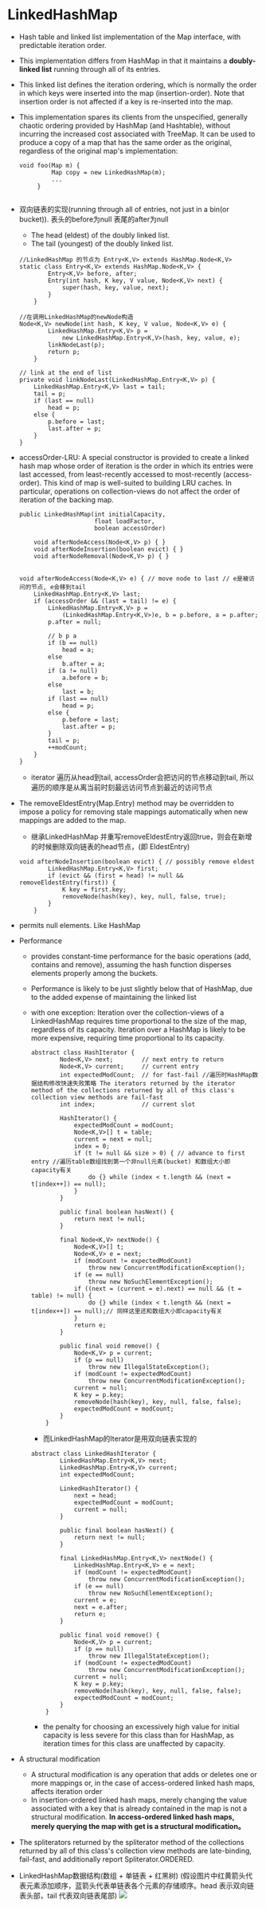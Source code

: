 # LinkedHashMap

- Hash table and linked list implementation of the Map interface, with predictable iteration order.

- This implementation differs from HashMap in that it maintains a **doubly-linked list** running through all of its entries.

- This linked list defines the iteration ordering, which is normally the order in which keys were inserted into the map (insertion-order). Note that insertion order is not affected if a key is re-inserted into the map. 

- This implementation spares its clients from the unspecified, generally chaotic ordering provided by HashMap (and Hashtable), without incurring the increased cost associated with TreeMap. It can be used to produce a copy of a map that has the same order as the original, regardless of the original map's implementation:
    ```
    void foo(Map m) {
             Map copy = new LinkedHashMap(m);
             ...
         }
     
    ```


- 双向链表的实现(running through all of entries, not just in a bin(or bucket)). 表头的before为null 表尾的after为null
    - The head (eldest) of the doubly linked list.
    - The tail (youngest) of the doubly linked list.
    ```
    //LinkedHashMap 的节点为 Entry<K,V> extends HashMap.Node<K,V>
    static class Entry<K,V> extends HashMap.Node<K,V> {
            Entry<K,V> before, after;
            Entry(int hash, K key, V value, Node<K,V> next) {
                super(hash, key, value, next);
            }
        }
    ```
    ``` 
    //在调用LinkedHashMap的newNode构造
    Node<K,V> newNode(int hash, K key, V value, Node<K,V> e) {
            LinkedHashMap.Entry<K,V> p =
                new LinkedHashMap.Entry<K,V>(hash, key, value, e);
            linkNodeLast(p);
            return p;
        }
    ```
    ```
    // link at the end of list
    private void linkNodeLast(LinkedHashMap.Entry<K,V> p) {
        LinkedHashMap.Entry<K,V> last = tail;
        tail = p;
        if (last == null)
            head = p;
        else {
            p.before = last;
            last.after = p;
        }
    }

    ```
    
- accessOrder-LRU: A special constructor is provided to create a linked hash map whose order of iteration is the order in which its entries were last accessed, from least-recently accessed to most-recently (access-order). This kind of map is well-suited to building LRU caches. In particular, operations on collection-views do not affect the order of iteration of the backing map.
    ```
    public LinkedHashMap(int initialCapacity,
                         float loadFactor,
                         boolean accessOrder)
    
    ```
    ```
        void afterNodeAccess(Node<K,V> p) { }
        void afterNodeInsertion(boolean evict) { }
        void afterNodeRemoval(Node<K,V> p) { }
    ```
    ```
    
    void afterNodeAccess(Node<K,V> e) { // move node to last // e是被访问的节点, e会移到tail 
        LinkedHashMap.Entry<K,V> last;
        if (accessOrder && (last = tail) != e) {
            LinkedHashMap.Entry<K,V> p =
                (LinkedHashMap.Entry<K,V>)e, b = p.before, a = p.after;
            p.after = null;
            
            // b p a 
            if (b == null)
                head = a;
            else
                b.after = a;
            if (a != null)
                a.before = b;
            else
                last = b;
            if (last == null)
                head = p;
            else {
                p.before = last;
                last.after = p;
            }
            tail = p;
            ++modCount;
        }
    }

    ```
    - iterator 遍历从head到tail, accessOrder会把访问的节点移动到tail, 所以遍历的顺序是从离当前时刻最远访问节点到最近的访问节点

- The removeEldestEntry(Map.Entry) method may be overridden to impose a policy for removing stale mappings automatically when new mappings are added to the map.
    - 继承LinkedHashMap 并重写removeEldestEntry返回true，则会在新增的时候删除双向链表的head节点，(即 EldestEntry)
    ```
    void afterNodeInsertion(boolean evict) { // possibly remove eldest
            LinkedHashMap.Entry<K,V> first;
            if (evict && (first = head) != null && removeEldestEntry(first)) {
                K key = first.key;
                removeNode(hash(key), key, null, false, true);
            }
        }
    ```

- permits null elements. Like HashMap

- Performance
    - provides constant-time performance for the basic operations (add, contains and remove), assuming the hash function disperses elements properly among the buckets.

    - Performance is likely to be just slightly below that of HashMap, due to the added expense of maintaining the linked list
    
    - with one exception: Iteration over the collection-views of a LinkedHashMap requires time proportional to the size of the map, regardless of its capacity. Iteration over a HashMap is likely to be more expensive, requiring time proportional to its capacity.
        ```
        abstract class HashIterator {
                Node<K,V> next;        // next entry to return
                Node<K,V> current;     // current entry
                int expectedModCount;  // for fast-fail //遍历时HashMap数据结构修改快速失败策略 The iterators returned by the iterator method of the collections returned by all of this class's collection view methods are fail-fast
                int index;             // current slot
        
                HashIterator() {
                    expectedModCount = modCount;
                    Node<K,V>[] t = table;
                    current = next = null;
                    index = 0;
                    if (t != null && size > 0) { // advance to first entry //遍历table数组找到第一个非null元素(bucket) 和数组大小即capacity有关
                        do {} while (index < t.length && (next = t[index++]) == null);
                    }
                }
        
                public final boolean hasNext() {
                    return next != null;
                }
        
                final Node<K,V> nextNode() {
                    Node<K,V>[] t;
                    Node<K,V> e = next;
                    if (modCount != expectedModCount)
                        throw new ConcurrentModificationException();
                    if (e == null)
                        throw new NoSuchElementException();
                    if ((next = (current = e).next) == null && (t = table) != null) {
                        do {} while (index < t.length && (next = t[index++]) == null);// 同样这里还和数组大小即capacity有关
                    }
                    return e;
                }
        
                public final void remove() {
                    Node<K,V> p = current;
                    if (p == null)
                        throw new IllegalStateException();
                    if (modCount != expectedModCount)
                        throw new ConcurrentModificationException();
                    current = null;
                    K key = p.key;
                    removeNode(hash(key), key, null, false, false);
                    expectedModCount = modCount;
                }
            }
        
        ```
        - 而LinkedHashMap的Iterator是用双向链表实现的
        ```
        abstract class LinkedHashIterator {
                LinkedHashMap.Entry<K,V> next;
                LinkedHashMap.Entry<K,V> current;
                int expectedModCount;
        
                LinkedHashIterator() {
                    next = head;
                    expectedModCount = modCount;
                    current = null;
                }
        
                public final boolean hasNext() {
                    return next != null;
                }
        
                final LinkedHashMap.Entry<K,V> nextNode() {
                    LinkedHashMap.Entry<K,V> e = next;
                    if (modCount != expectedModCount)
                        throw new ConcurrentModificationException();
                    if (e == null)
                        throw new NoSuchElementException();
                    current = e;
                    next = e.after;
                    return e;
                }
        
                public final void remove() {
                    Node<K,V> p = current;
                    if (p == null)
                        throw new IllegalStateException();
                    if (modCount != expectedModCount)
                        throw new ConcurrentModificationException();
                    current = null;
                    K key = p.key;
                    removeNode(hash(key), key, null, false, false);
                    expectedModCount = modCount;
                }
            }

        ```
        - the penalty for choosing an excessively high value for initial capacity is less severe for this class than for HashMap, as iteration times for this class are unaffected by capacity.
        
- A structural modification
    - A structural modification is any operation that adds or deletes one or more mappings or, in the case of access-ordered linked hash maps, affects iteration order
    - In insertion-ordered linked hash maps, merely changing the value associated with a key that is already contained in the map is not a structural modification. **In access-ordered linked hash maps, merely querying the map with get is a structural modification。**
    
- The spliterators returned by the spliterator method of the collections returned by all of this class's collection view methods are late-binding, fail-fast, and additionally report Spliterator.ORDERED.
  
- LinkedHashMap数据结构(数组 + 单链表 + 红黑树) (假设图片中红黄箭头代表元素添加顺序，蓝箭头代表单链表各个元素的存储顺序。head 表示双向链表头部，tail 代表双向链表尾部)
![](../../../../picture/LinkedHashMap数据结构.jpg)